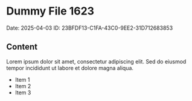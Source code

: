# Dummy File 1623

Date: 2025-04-03
ID: 23BFDF13-C1FA-43C0-9EE2-31D712683853

## Content

Lorem ipsum dolor sit amet, consectetur adipiscing elit.
Sed do eiusmod tempor incididunt ut labore et dolore magna aliqua.

* Item 1
* Item 2
* Item 3
